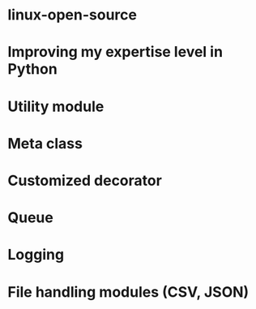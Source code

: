 # linux-open-source
# Improving my expertise level in Python

# Utility module
# Meta class
# Customized decorator
# Queue
# Logging
# File handling modules (CSV, JSON)

